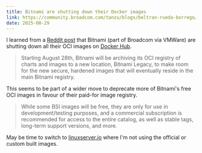 ```yaml
---
title: Bitnami are shutting down their Docker images
link: https://community.broadcom.com/tanzu/blogs/beltran-rueda-borrego/2025/08/18/how-to-prepare-for-the-bitnami-changes-coming-soon
date: 2025-08-29
---
```


I learned from a [Reddit
post](https://www.reddit.com/r/selfhosted/comments/1n27s21/bitnami_archiving_its_registry_of_images_starting/)
that Bitnami (part of Broadcom via VMWare) are shutting down all their OCI images on [Docker Hub](https://hub.docker.com/u/bitnami).

> Starting August 28th, Bitnami will be archiving its OCI registry of charts and images to a new
> location, Bitnami Legacy, to make room for the new secure, hardened images that will eventually
> reside in the main Bitnami registry.

This seems to be part of a wider move to deprecate more of Bitnami's free OCI images in favour of
their paid-for image registry.

> While some BSI images will be free, they are only for use in development/testing purposes, and
> a commercial subscription is recommended for access to the entire catalog, as well as stable
> tags, long-term support versions, and more.

May be time to switch to [linuxserver.io](https://www.linuxserver.io/) where I'm not using the
official or custom built images.
